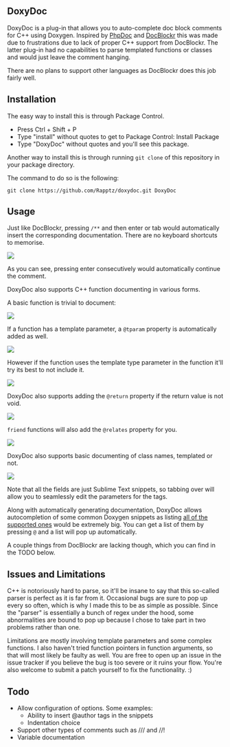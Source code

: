 ## DoxyDoc

DoxyDoc is a plug-in that allows you to auto-complete doc block comments for C++ using Doxygen. Inspired by 
[PhpDoc](https://github.com/SublimeText/PhpDoc) and [DocBlockr](https://github.com/spadgos/sublime-jsdocs) this was made due
to frustrations due to lack of proper C++ support from DocBlockr. The latter plug-in had no capabilities to parse templated
functions or classes and would just leave the comment hanging.

There are no plans to support other languages as DocBlockr does this job fairly well.

## Installation

The easy way to install this is through Package Control.

- Press Ctrl + Shift + P
- Type "install" without quotes to get to Package Control: Install Package
- Type "DoxyDoc" without quotes and you'll see this package.

Another way to install this is through running `git clone` of this repository in your package directory.

The command to do so is the following:

    git clone https://github.com/Rapptz/doxydoc.git DoxyDoc

## Usage

Just like DocBlockr, pressing `/**` and then enter or tab would automatically insert the corresponding documentation.
There are no keyboard shortcuts to memorise. 

![](http://rapptz.github.io/doxydoc/images/comment-complete.gif)

As you can see, pressing enter consecutively would automatically continue the comment.

DoxyDoc also supports C++ function documenting in various forms.

A basic function is trivial to document:

![](http://rapptz.github.io/doxydoc/images/function1.gif)

If a function has a template parameter, a `@tparam` property is automatically added as well.

![](http://rapptz.github.io/doxydoc/images/function2.gif)

However if the function uses the template type parameter in the function it'll try its best to not include it.

![](http://rapptz.github.io/doxydoc/images/function3.gif)

DoxyDoc also supports adding the `@return` property if the return value is not void.

![](http://rapptz.github.io/doxydoc/images/function4.gif)

`friend` functions will also add the `@relates` property for you.

![](http://rapptz.github.io/doxydoc/images/friendfunction.gif)

DoxyDoc also supports basic documenting of class names, templated or not.

![](http://rapptz.github.io/doxydoc/images/templateclass.gif)

Note that all the fields are just Sublime Text snippets, so tabbing over will allow you to seamlessly edit the
parameters for the tags.

Along with automatically generating documentation, DoxyDoc allows autocompletion of some common Doxygen snippets as listing
[all of the supported ones](http://www.stack.nl/~dimitri/doxygen/manual/commands.html) would be extremely big. You can get
a list of them by pressing `@` and a list will pop up automatically.

A couple things from DocBlockr are lacking though, which you can find in the TODO below.

## Issues and Limitations

C++ is notoriously hard to parse, so it'll be insane to say that this so-called parser is perfect as it is far from it. 
Occasional bugs are sure to pop up every so often, which is why I made this to be as simple as possible. Since the "parser" is
essentially a bunch of regex under the hood, some abnormalities are bound to pop up because I chose to take part in two
problems rather than one. 

Limitations are mostly involving template parameters and some complex functions. I also haven't tried function pointers in
function arguments, so that will most likely be faulty as well. You are free to open up an issue in the issue
tracker if you believe the bug is too severe or it ruins your flow. You're also welcome to submit a patch yourself to fix the
functionality. :)

## Todo

- Allow configuration of options. Some examples:
    - Ability to insert @author tags in the snippets
    - Indentation choice
- Support other types of comments such as /// and //!
- Variable documentation
